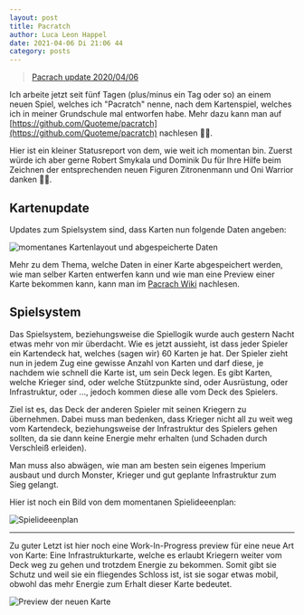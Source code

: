 ```yaml
---
layout: post
title: Pacratch
author: Luca Leon Happel
date: 2021-04-06 Di 21:06 44
category: posts
---
```


<blockquote class="imgur-embed-pub" lang="en" data-id="a/a9oSq6x"  ><a href="//imgur.com/a/a9oSq6x">Pacrach update 2020/04/06</a></blockquote><script async src="//s.imgur.com/min/embed.js" charset="utf-8"></script>

Ich arbeite jetzt seit fünf Tagen (plus/minus ein Tag oder so) an einem
neuen Spiel, welches ich "Pacratch" nenne, nach dem Kartenspiel,
welches ich in meiner Grundschule mal entworfen habe. Mehr dazu kann
man auf [https://github.com/Quoteme/pacratch](https://github.com/Quoteme/pacratch)
nachlesen 👍🏻.

Hier ist ein kleiner Statusreport von dem, wie weit ich momentan bin.
Zuerst würde ich aber gerne Robert Smykala und Dominik Du für Ihre
Hilfe beim Zeichnen der entsprechenden neuen Figuren Zitronenmann
und Oni Warrior danken 🙏🏻.

## Kartenupdate

Updates zum Spielsystem sind, dass Karten nun folgende Daten angeben:

![momentanes Kartenlayout und abgespeicherte Daten](https://i.imgur.com/eNGu2rf.png)

Mehr zu dem Thema, welche Daten in einer Karte abgespeichert werden,
wie man selber Karten entwerfen kann und wie man eine Preview einer
Karte bekommen kann, kann man im [Pacrach Wiki](https://github.com/Quoteme/pacratch/wiki/How-to-create-a-new-Pacratch)
nachlesen.

## Spielsystem

Das Spielsystem, beziehungsweise die Spiellogik wurde auch gestern
Nacht etwas mehr von mir überdacht. Wie es jetzt aussieht, ist dass
jeder Spieler ein Kartendeck hat, welches (sagen wir) 60 Karten je hat.
Der Spieler zieht nun in jedem Zug eine gewisse Anzahl von Karten und
darf diese, je nachdem wie schnell die Karte ist, um sein Deck legen.
Es gibt Karten, welche Krieger sind, oder welche Stützpunkte sind, oder
Ausrüstung, oder Infrastruktur, oder ..., jedoch kommen diese alle
vom Deck des Spielers.

Ziel ist es, das Deck der anderen Spieler mit seinen Kriegern zu
übernehmen. Dabei muss man bedenken, dass Krieger nicht all zu weit weg
vom Kartendeck, beziehungsweise der Infrastruktur des Spielers gehen
sollten, da sie dann keine Energie mehr erhalten (und Schaden durch
Verschleiß erleiden).

Man muss also abwägen, wie man am besten sein eigenes Imperium ausbaut
und durch Monster, Krieger und gut geplante Infrastruktur zum Sieg
gelangt.

Hier ist noch ein Bild von dem momentanen Spielideeenplan:

![Spielideeenplan](https://i.imgur.com/91asZx9.png)

---

Zu guter Letzt ist hier noch eine Work-In-Progress preview für eine
neue Art von Karte: Eine Infrastrukturkarte, welche es erlaubt Kriegern
weiter vom Deck weg zu gehen und trotzdem Energie zu bekommen.
Somit gibt sie Schutz und weil sie ein fliegendes Schloss ist, ist sie
sogar etwas mobil, obwohl das mehr Energie zum Erhalt dieser Karte
bedeutet.

![Preview der neuen Karte](https://i.imgur.com/1Kew2c0.png)
